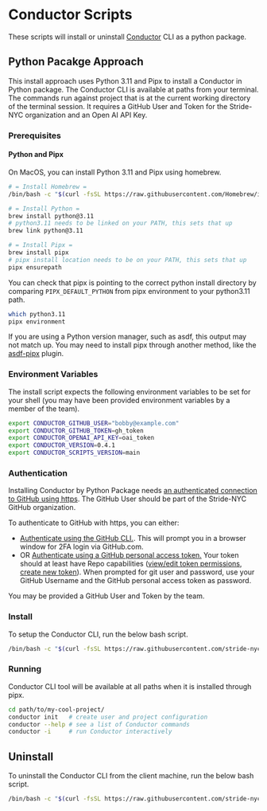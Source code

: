 # Conductor Scripts

These scripts will install or uninstall [Conductor] CLI as a python package.

[Conductor]: https://github.com/stride-nyc/conductor

## Python Pacakge Approach

This install approach uses Python 3.11 and Pipx to install a Conductor in Python package. The Conductor CLI is available at paths from your terminal. The commands run against project that is at the current working directory of the terminal session. It requires a GitHub User and Token for the Stride-NYC organization and an Open AI API Key.

### Prerequisites

#### Python and Pipx

On MacOS, you can install Python 3.11 and Pipx using homebrew.

```bash
# = Install Homebrew =
/bin/bash -c "$(curl -fsSL https://raw.githubusercontent.com/Homebrew/install/HEAD/install.sh)"

# = Install Python =
brew install python@3.11
# python3.11 needs to be linked on your PATH, this sets that up
brew link python@3.11

# = Install Pipx =
brew install pipx
# pipx install location needs to be on your PATH, this sets that up
pipx ensurepath
```

You can check that pipx is pointing to the correct python install directory by comparing `PIPX_DEFAULT_PYTHON` from pipx environment to your python3.11 path.

```bash
which python3.11
pipx environment
```

If you are using a Python version manager, such as asdf, this output may not match up. You may need to install pipx through another method, like the [asdf-pipx] plugin.

[asdf-pipx]: https://github.com/yozachar/asdf-pipx

### Environment Variables

The install script expects the following environment variables to be set for your shell (you may have been provided environment variables by a member of the team).

```bash
export CONDUCTOR_GITHUB_USER="bobby@example.com"
export CONDUCTOR_GITHUB_TOKEN=gh_token
export CONDUCTOR_OPENAI_API_KEY=oai_token
export CONDUCTOR_VERSION=0.4.1
export CONDUCTOR_SCRIPTS_VERSION=main
```

### Authentication

Installing Conductor by Python Package needs [an authenticated connection to GitHub using https][github-https]. The GitHub User should be part of the Stride-NYC GitHub organization.

To authenticate to GitHub with https, you can either:
- [Authenticate using the GitHub CLI.][github-cli]. This will prompt you in a browser window for 2FA login via GitHub.com.
- OR [Authenticate using a GitHub personal access token.][github-access-token] Your token should at least have Repo capabilities ([view/edit token permissions], [create new token]). When prompted for git user and password, use your GitHub Username and the GitHub personal access token as password.

You may be provided a GitHub User and Token by the team.

[github-https]: https://docs.github.com/en/authentication/keeping-your-account-and-data-secure/about-authentication-to-github#https
[github-cli]: https://cli.github.com/
[github-access-token]: https://docs.github.com/en/enterprise-server@3.9/authentication/keeping-your-account-and-data-secure/managing-your-personal-access-tokens
[view/edit token permissions]: https://github.com/settings/tokens
[create new token]: https://github.com/settings/tokens/new

### Install

To setup the Conductor CLI, run the below bash script.

```bash
/bin/bash -c "$(curl -fsSL https://raw.githubusercontent.com/stride-nyc/conductor-scripts/${CONDUCTOR_SCRIPTS_VERSION:-main}/python/install.sh)"
```

### Running

Conductor CLI tool will be available at all paths when it is installed through pipx.

```bash
cd path/to/my-cool-project/
conductor init   # create user and project configuration
conductor --help # see a list of Conductor commands
conductor -i     # run Conductor interactively
```

##  Uninstall

To uninstall the Conductor CLI from the client machine, run the below bash script.

```bash
/bin/bash -c "$(curl -fsSL https://raw.githubusercontent.com/stride-nyc/conductor-scripts/${CONDUCTOR_SCRIPTS_VERSION:-main}/python/uninstall.sh)"
```
